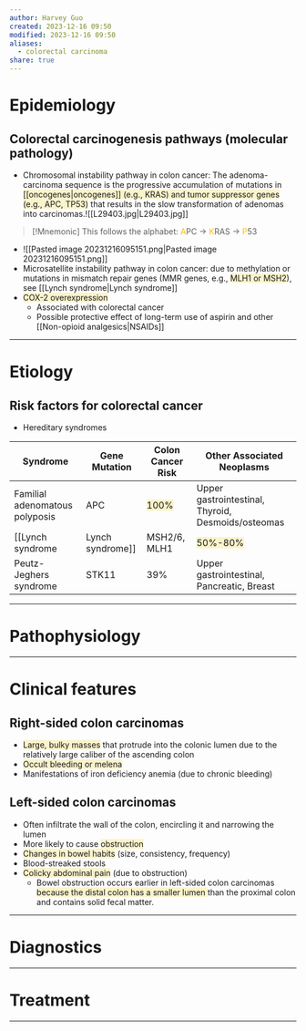 ```yaml
---
author: Harvey Guo
created: 2023-12-16 09:50
modified: 2023-12-16 09:50
aliases:
  - colorectal carcinoma
share: true
---
```

# Epidemiology
## Colorectal carcinogenesis pathways (molecular pathology) 
- Chromosomal instability pathway in colon cancer: The adenoma-carcinoma sequence is the progressive accumulation of mutations in <span style="background:rgba(240, 200, 0, 0.2)">[[oncogenes|oncogenes]] (e.g., KRAS) and tumor suppressor genes (e.g., APC, TP53)</span> that results in the slow transformation of adenomas into carcinomas.![[L29403.jpg|L29403.jpg]]
>[!Mnemonic] 
>This follows the alphabet: <font color="#ffc000">A</font>PC -> <font color="#ffc000">K</font>RAS -> <font color="#ffc000">P</font>53
- ![[Pasted image 20231216095151.png|Pasted image 20231216095151.png]]
- Microsatellite instability pathway in colon cancer: due to methylation or mutations in mismatch repair genes (MMR genes, e.g., <span style="background:rgba(240, 200, 0, 0.2)">MLH1 or MSH2</span>), see [[Lynch syndrome|Lynch syndrome]]
- <span style="background:rgba(240, 200, 0, 0.2)">COX-2 overexpression</span>
	- Associated with colorectal cancer
	- Possible protective effect of long-term use of aspirin and other [[Non-opioid analgesics|NSAIDs]]

---
# Etiology
## Risk factors for colorectal cancer
- Hereditary syndromes

| Syndrome                       | Gene Mutation | Colon Cancer Risk                                              | Other Associated Neoplasms                         |
| ------------------------------ | ------------- | -------------------------------------------------------------- | -------------------------------------------------- |
| Familial adenomatous polyposis | APC           | <span style="background:rgba(240, 200, 0, 0.2)">100%</span>    | Upper gastrointestinal, Thyroid, Desmoids/osteomas |
| [[Lynch syndrome|Lynch syndrome]]                 | MSH2/6, MLH1  | <span style="background:rgba(240, 200, 0, 0.2)">50%-80%</span> | Endometrial, Ovarian                               |
| Peutz-Jeghers syndrome         | STK11         | 39%                                                            | Upper gastrointestinal, Pancreatic, Breast         |


---
# Pathophysiology


---
# Clinical features
## Right-sided colon carcinomas
- <span style="background:rgba(240, 200, 0, 0.2)">Large, bulky masses</span> that protrude into the colonic lumen due to the relatively large caliber of the ascending colon
- <span style="background:rgba(240, 200, 0, 0.2)">Occult bleeding or melena</span>
- Manifestations of iron deficiency anemia (due to chronic bleeding)
## Left-sided colon carcinomas
- Often infiltrate the wall of the colon, encircling it and narrowing the lumen
- More likely to cause <span style="background:rgba(240, 200, 0, 0.2)">obstruction</span>
- <span style="background:rgba(240, 200, 0, 0.2)">Changes in bowel habits</span> (size, consistency, frequency) 
- Blood-streaked stools 
- <span style="background:rgba(240, 200, 0, 0.2)">Colicky abdominal pain</span> (due to obstruction)
	- Bowel obstruction occurs earlier in left-sided colon carcinomas <span style="background:rgba(240, 200, 0, 0.2)">because the distal colon has a smaller lumen </span>than the proximal colon and contains solid fecal matter.

---
# Diagnostics


---
# Treatment


---

